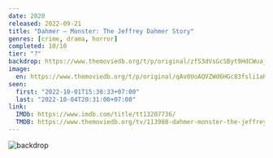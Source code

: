 ```yaml
---
date: 2020
released: 2022-09-21
title: "Dahmer – Monster: The Jeffrey Dahmer Story"
genres: [crime, drama, horror]
completed: 10/10
tier: "?"
backdrop: https://www.themoviedb.org/t/p/original/zfS3dVsGcSByt9HdCWuajVzl9RQ.jpg
image:
  en: https://www.themoviedb.org/t/p/original/qAv0UoAQVZWd6HGc83fsli1aKmo.jpg
seen:
  first: "2022-10-01T15:30:33+07:00"
  last: "2022-10-04T20:31:00+07:00"
link:
  IMDb: https://www.imdb.com/title/tt13207736/
  TMDB: https://www.themoviedb.org/tv/113988-dahmer-monster-the-jeffrey-dahmer-story
---
```


![backdrop](https://www.themoviedb.org/t/p/original/y3Y5INbgpttPTbgihgIa5mdUJqH.jpg)
